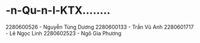 # -n-Qu-n-l-KTX........

2280600526 - Nguyễn Tùng Dương
2280600133 - Trần Vũ Anh
2280601717 - Lê Ngọc Linh
2280602523 - Ngô Gia Phương
